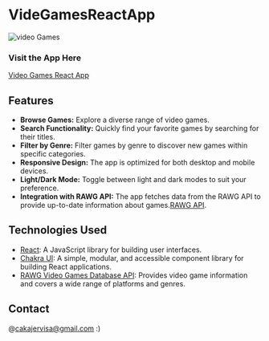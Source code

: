 # VideGamesReactApp

![video Games](https://github.com/cakajervisa/VideGamesReactApp/assets/48954492/942c828a-fb1d-428b-b7dd-f82d5b0058d3)
<br>
### Visit the App Here

[Video Games React App](https://video-games-3rxbcvp6g-cakajervisas-projects.vercel.app/)


## Features

- **Browse Games:** Explore a diverse range of video games.
- **Search Functionality:** Quickly find your favorite games by searching for their titles.
- **Filter by Genre:** Filter games by genre to discover new games within specific categories.
- **Responsive Design:** The app is optimized for both desktop and mobile devices.
- **Light/Dark Mode:** Toggle between light and dark modes to suit your preference.
- **Integration with RAWG API:** The app fetches data from the RAWG API to provide up-to-date information about games.[RAWG  API](https://rawg.io/).

## Technologies Used

- [React](https://reactjs.org/): A JavaScript library for building user interfaces.
- [Chakra UI](https://chakra-ui.com/): A simple, modular, and accessible component library for building React applications.
- [RAWG Video Games Database API](https://rawg.io/apidocs): Provides video game information and covers a wide range of platforms and genres.

## Contact

@cakajervisa@gmail.com  :)


